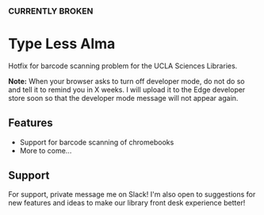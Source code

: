 ### **CURRENTLY BROKEN**
# Type Less Alma

Hotfix for barcode scanning problem for the UCLA Sciences Libraries.

**Note:** When your browser asks to turn off developer mode, do not do so and tell it to remind you in X weeks. I will upload it to the Edge developer
store soon so that the developer mode message will not appear again.

## Features
- Support for barcode scanning of chromebooks
- More to come...

## Support
For support, private message me on Slack! I'm also open to suggestions for new features and ideas to make our library front desk experience better!

